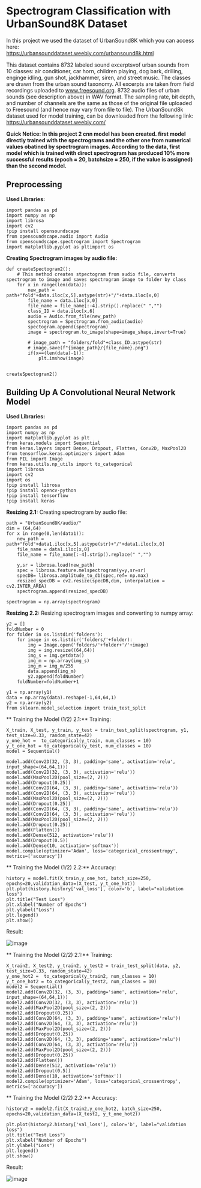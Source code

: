# Spectrogram Classification with UrbanSound8K Dataset

In this project we used the dataset of UrbanSound8K which you can access here:  
https://urbansounddataset.weebly.com/urbansound8k.html

This dataset contains 8732 labeled sound excerptsvof urban sounds from 10 classes: air conditioner, car horn, children playing, dog bark, drilling, enginge idling, gun shot, jackhammer, siren, and street music. The classes are drawn from the urban sound taxonomy. All excerpts are taken from field recordings uploaded to www.freesound.org.
8732 audio files of urban sounds (see description above) in WAV format. The sampling rate, bit depth, and number of channels are the same as those of the original file uploaded to Freesound (and hence may vary from file to file).
The UrbanSound8k dataset used for model training, can be downloaded from the following link: 
https://urbansounddataset.weebly.com/

**Quick Notice: In this project 2 cnn model has been created. first model directly trained with the spectrograms and the other one from numerical values obatined by spectrogram images. According to the data, first model which is trained with direct spectrogram has produced 10% more successful results (epoch = 20, batchsize = 250, if the value is assigned) than the second model.**

## **Preprocessing**

**Used Libraries:** 

```,
import pandas as pd
import numpy as np
import librosa
import cv2
!pip install opensoundscape
from opensoundscape.audio import Audio
from opensoundscape.spectrogram import Spectrogram
import matplotlib.pyplot as pltimport os
```


**Creating Spectrogram images by audio file:**
```
def createSpectogram2(): 
    # This method creates stpectogram from audio file, converts spectrogram to image and saves spectrogram image to folder by class
    for x in range(len(data)):
        new_path = path+"fold"+data.iloc[x,5].astype(str)+"/"+data.iloc[x,0]
        file_name = data.iloc[x,0]
        file_name = file_name[:-4].strip().replace(" ","")
        class_ID = data.iloc[x,6]
        audio = Audio.from_file(new_path)
        spectrogram = Spectrogram.from_audio(audio)
        spectogram.append(spectrogram)
        image = spectrogram.to_image(shape=image_shape,invert=True)
        
        # image_path = "folders/fold"+class_ID.astype(str)
        # image.save(f"{image_path}/{file_name}.png")
        if(x==(len(data)-1)):
            plt.imshow(image)
    
     
createSpectogram2()
```

## Building Up A Convolutional Neural Network Model

**Used Libraries:**

```
import pandas as pd
import numpy as np
import matplotlib.pyplot as plt
from keras.models import Sequential
from keras.layers import Dense, Dropout, Flatten, Conv2D, MaxPool2D
from tensorflow.keras.optimizers import Adam
from PIL import Image
from keras.utils.np_utils import to_categorical 
import librosa
import cv2
import os
!pip install librosa
!pip install opencv-python
!pip install tensorflow
!pip install keras
```


**Resizing 2.1:**
Creating spectrogram by audio file:

```
path = "UrbanSound8K/audio/"
dim = (64,64)
for x in range(0,len(data1)):
    new_path = path+"fold"+data1.iloc[x,5].astype(str)+"/"+data1.iloc[x,0]
    file_name = data1.iloc[x,0]
    file_name = file_name[:-4].strip().replace(" ","")
     
    y,sr = librosa.load(new_path)
    spec = librosa.feature.melspectrogram(y=y,sr=sr)
    specDB= librosa.amplitude_to_db(spec,ref= np.max)
    resized_specDB = cv2.resize(specDB,dim, interpolation = cv2.INTER_AREA)
    spectrogram.append(resized_specDB)
                        
spectrogram = np.array(spectrogram)
```

**Resizing 2.2:**
Resizing spectrogram images and converting to numpy array:


```
y2 = []
foldNumber = 0
for folder in os.listdir('folders'):
    for image in os.listdir('folders/'+folder):
        img = Image.open('folders/'+folder+'/'+image)
        img = img.resize((64,64))
        img_s = img.getdata()
        img_m = np.array(img_s)
        img_m = img_m/255
        data.append(img_m)
        y2.append(foldNumber) 
    foldNumber=foldNumber+1  

y1 = np.array(y1)    
data = np.array(data).reshape(-1,64,64,1)
y2 = np.array(y2) 
from sklearn.model_selection import train_test_split
```


** Training the Model (1/2) 2.1:**
Training:
```
X_train, X_test, y_train, y_test = train_test_split(spectrogram, y1, test_size=0.33, random_state=42)
y_one_hot =  to_categorical(y_train, num_classes = 10)
y_t_one_hot = to_categorical(y_test, num_classes = 10)
model = Sequential()
    
model.add(Conv2D(32, (3, 3), padding='same', activation='relu', input_shape=(64,64,1)))
model.add(Conv2D(32, (3, 3), activation='relu'))
model.add(MaxPool2D(pool_size=(2, 2)))
model.add(Dropout(0.25))
model.add(Conv2D(64, (3, 3), padding='same', activation='relu'))
model.add(Conv2D(64, (3, 3), activation='relu'))
model.add(MaxPool2D(pool_size=(2, 2)))
model.add(Dropout(0.25))
model.add(Conv2D(64, (3, 3), padding='same', activation='relu'))
model.add(Conv2D(64, (3, 3), activation='relu'))
model.add(MaxPool2D(pool_size=(2, 2)))
model.add(Dropout(0.25))
model.add(Flatten())
model.add(Dense(512, activation='relu'))
model.add(Dropout(0.5))
model.add(Dense(10, activation='softmax'))
model.compile(optimizer='Adam', loss='categorical_crossentropy', metrics=['accuracy'])   
```


** Training the Model (1/2) 2.2:**
Accuracy:
```
history = model.fit(X_train,y_one_hot, batch_size=250, epochs=20,validation_data=(X_test, y_t_one_hot))
plt.plot(history.history['val_loss'], color='b', label="validation loss")
plt.title("Test Loss")
plt.xlabel("Number of Epochs")
plt.ylabel("Loss")
plt.legend()
plt.show()
```

Result:


![image](https://user-images.githubusercontent.com/76561240/194776647-11a50bcb-150b-4557-ba6a-56af2dbf1205.png)


** Training the Model (2/2) 2.1:**
Training:


```
X_train2, X_test2, y_train2, y_test2 = train_test_split(data, y2, test_size=0.33, random_state=42)
y_one_hot2 =  to_categorical(y_train2, num_classes = 10)
y_t_one_hot2 = to_categorical(y_test2, num_classes = 10)
model2 = Sequential()
model2.add(Conv2D(32, (3, 3), padding='same', activation='relu', input_shape=(64,64,1)))
model2.add(Conv2D(32, (3, 3), activation='relu'))
model2.add(MaxPool2D(pool_size=(2, 2)))
model2.add(Dropout(0.25))
model2.add(Conv2D(64, (3, 3), padding='same', activation='relu'))
model2.add(Conv2D(64, (3, 3), activation='relu'))
model2.add(MaxPool2D(pool_size=(2, 2)))
model2.add(Dropout(0.25))
model2.add(Conv2D(64, (3, 3), padding='same', activation='relu'))
model2.add(Conv2D(64, (3, 3), activation='relu'))
model2.add(MaxPool2D(pool_size=(2, 2)))
model2.add(Dropout(0.25))
model2.add(Flatten())
model2.add(Dense(512, activation='relu'))
model2.add(Dropout(0.5))
model2.add(Dense(10, activation='softmax'))
model2.compile(optimizer='Adam', loss='categorical_crossentropy', metrics=['accuracy']) 
```


** Training the Model (2/2) 2.2:**
Accuracy:


```
history2 = model2.fit(X_train2,y_one_hot2, batch_size=250, epochs=20,validation_data=(X_test2, y_t_one_hot2))

plt.plot(history2.history['val_loss'], color='b', label="validation loss")
plt.title("Test Loss")
plt.xlabel("Number of Epochs")
plt.ylabel("Loss")
plt.legend()
plt.show()
```


Result:


![image](https://user-images.githubusercontent.com/76561240/194776775-46e60228-5056-4ba3-803a-24dbc2b882c0.png)
